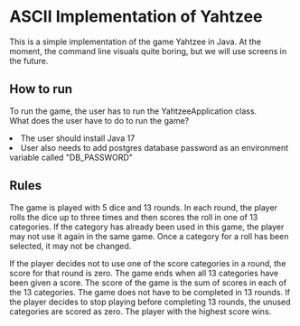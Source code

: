 # ASCII Implementation of Yahtzee

This is a simple implementation of the game Yahtzee in Java.
At the moment, the command line visuals quite boring, 
but we will use screens in the future.

## How to run

To run the game, the user has to run the YahtzeeApplication class.
<br>
What does the user have to do to run the game?
</br>

<li> The user should install Java 17 </li>
<li> User also needs to add postgres database password as an environment variable called "DB_PASSWORD" </li>  

## Rules

The game is played with 5 dice and 13 rounds. 
In each round, the player rolls the dice up to three times and then scores the roll in one of 13 categories. 
If the category has already been used in this game, 
the player may not use it again in the same game. 
Once a category for a roll has been selected, 
it may not be changed. 

If the player decides not to use one of the score categories in a round, 
the score for that round is zero. 
The game ends when all 13 categories have been given a score. 
The score of the game is the sum of scores in each of the 13 categories. 
The game does not have to be completed in 13 rounds. 
If the player decides to stop playing before completing 13 rounds, 
the unused categories are scored as zero. 
The player with the highest score wins.
